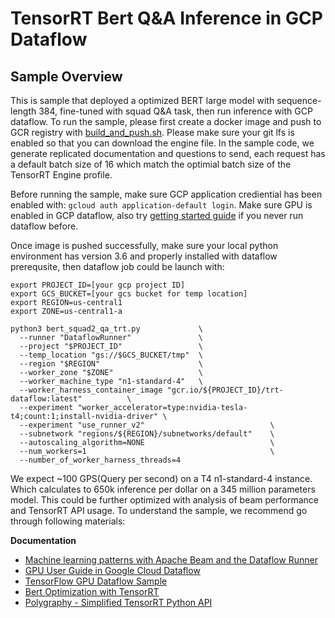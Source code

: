 # TensorRT Bert Q&A Inference in GCP Dataflow

## Sample Overview

This is sample that deployed a optimized BERT large model with sequence-length 384, fine-tuned with squad Q&A task, then run inference with GCP dataflow. To run the sample, please first create a docker image and push to GCR registry with [build_and_push.sh](build_and_push.sh). Please make sure your git lfs is enabled so that you can download the engine file. In the sample code, we generate replicated documentation and questions to send, each request has a default batch size of 16 which match the optimial batch size of the TensorRT Engine profile. 

Before running the sample, make sure GCP application crediential has been enabled with: `gcloud auth application-default login`. Make sure GPU is enabled in GCP dataflow, also try [getting started guide](https://cloud.google.com/dataflow/docs/quickstarts/quickstart-python) if you never run dataflow before.

Once image is pushed successfully, make sure your local python environment has version 3.6 and properly installed with dataflow prerequsite, then dataflow job could be launch with:
```
export PROJECT_ID=[your gcp project ID]
export GCS_BUCKET=[your gcs bucket for temp location]
export REGION=us-central1
export ZONE=us-central1-a

python3 bert_squad2_qa_trt.py             \
  --runner "DataflowRunner"               \
  --project "$PROJECT_ID"                 \
  --temp_location "gs://$GCS_BUCKET/tmp"  \
  --region "$REGION"                      \
  --worker_zone "$ZONE"                   \
  --worker_machine_type "n1-standard-4"   \
  --worker_harness_container_image "gcr.io/${PROJECT_ID}/trt-dataflow:latest"          \
  --experiment "worker_accelerator=type:nvidia-tesla-t4;count:1;install-nvidia-driver" \
  --experiment "use_runner_v2"                            \
  --subnetwork "regions/${REGION}/subnetworks/default"    \
  --autoscaling_algorithm=NONE                            \
  --num_workers=1                                         \
  --number_of_worker_harness_threads=4  
```

We expect ~100 GPS(Query per second) on a T4 n1-standard-4 instance. Which calculates to 650k inference per dollar on a 345 million parameters model. This could be further optimized with analysis of beam performance and TensorRT API usage. To understand the sample, we recommend go through following materials:

**Documentation**
- [Machine learning patterns with Apache Beam and the Dataflow Runner](https://cloud.google.com/blog/products/data-analytics/ml-inference-in-dataflow-pipelines)
- [GPU User Guide in Google Cloud Dataflow](https://cloud.google.com/dataflow/docs/guides/using-gpus)
- [TensorFlow GPU Dataflow Sample](https://cloud.google.com/dataflow/docs/samples/satellite-images-gpus)
- [Bert Optimization with TensorRT](https://github.com/NVIDIA/TensorRT/tree/master/demo/BERT)
- [Polygraphy - Simplified TensorRT Python API](https://github.com/NVIDIA/TensorRT/tree/master/tools/Polygraphy)
